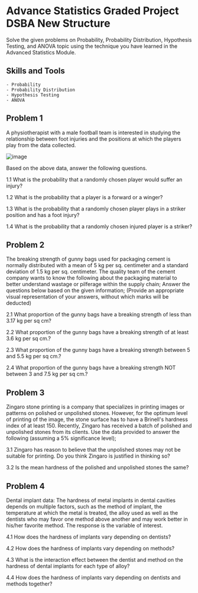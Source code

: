 # Advance Statistics Graded Project DSBA New Structure

Solve the given problems on Probability, Probability Distribution, Hypothesis Testing, and ANOVA topic using the technique you have learned in the Advanced Statistics Module.

## Skills and Tools

    - Probability
    - Probability Distribution
    - Hypothesis Testing
    - ANOVA

## Problem 1
A physiotherapist with a male football team is interested in studying the relationship between foot injuries and the positions at which the players play from the data collected.

![image](https://github.com/LavanyaNR/Advance-Statistics-Graded-Project-DSBA-New-Structure/assets/152005594/a294381d-6773-45d8-b16a-27d72ac3bf41)


Based on the above data, answer the following questions.

 1.1 What is the probability that a randomly chosen player would suffer an injury?

 1.2 What is the probability that a player is a forward or a winger?

 1.3 What is the probability that a randomly chosen player plays in a striker position and has a foot injury?

 1.4 What is the probability that a randomly chosen injured player is a striker?

## Problem 2
The breaking strength of gunny bags used for packaging cement is normally distributed with a mean of 5 kg per sq. centimeter and a standard deviation of 1.5 kg per sq. centimeter. The quality team of the cement company wants to know the following about the packaging material to better understand wastage or pilferage within the supply chain; Answer the questions below based on the given information; (Provide an appropriate visual representation of your answers, without which marks will be deducted)

 2.1 What proportion of the gunny bags have a breaking strength of less than 3.17 kg per sq cm?

 2.2 What proportion of the gunny bags have a breaking strength of at least 3.6 kg per sq cm.?

 2.3 What proportion of the gunny bags have a breaking strength between 5 and 5.5 kg per sq cm.?

 2.4 What proportion of the gunny bags have a breaking strength NOT between 3 and 7.5 kg per sq cm.? 

## Problem 3
Zingaro stone printing is a company that specializes in printing images or patterns on polished or unpolished stones. However, for the optimum level of printing of the image, the stone surface has to have a Brinell's hardness index of at least 150. Recently, Zingaro has received a batch of polished and unpolished stones from its clients. Use the data provided to answer the following (assuming a 5% significance level);

 3.1 Zingaro has reason to believe that the unpolished stones may not be suitable for printing. Do you think Zingaro is justified in thinking so?

 3.2 Is the mean hardness of the polished and unpolished stones the same?

## Problem 4
Dental implant data: The hardness of metal implants in dental cavities depends on multiple factors, such as the method of implant, the temperature at which the metal is treated, the alloy used as well as the dentists who may favor one method above another and may work better in his/her favorite method. The response is the variable of interest.

 4.1 How does the hardness of implants vary depending on dentists?

 4.2 How does the hardness of implants vary depending on methods?

 4.3 What is the interaction effect between the dentist and method on the hardness of dental implants for each type of alloy?

 4.4 How does the hardness of implants vary depending on dentists and methods together?

